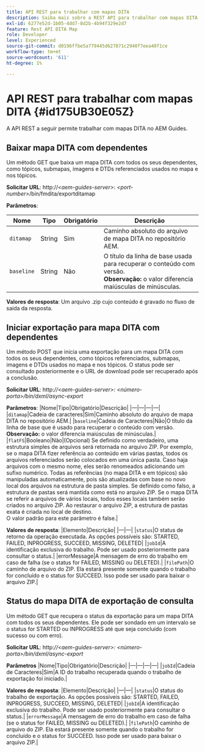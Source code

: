 ```yaml
---
title: API REST para trabalhar com mapas DITA
description: Saiba mais sobre a REST API para trabalhar com mapas DITA
exl-id: 6277e52d-1b05-4dd7-8d2b-4b94f329e2d7
feature: Rest API DITA Map
role: Developer
level: Experienced
source-git-commit: d0196ffbe5a779445d627871c2940f7eea40f1ce
workflow-type: tm+mt
source-wordcount: '611'
ht-degree: 1%

---
```


# API REST para trabalhar com mapas DITA {#id175UB30E05Z}

A API REST a seguir permite trabalhar com mapas DITA no AEM Guides.

## Baixar mapa DITA com dependentes

Um método GET que baixa um mapa DITA com todos os seus dependentes, como tópicos, submapas, imagens e DTDs referenciados usados no mapa e nos tópicos.

**Solicitar URL**:
http://*&lt;aem-guides-server\>*: *&lt;port-number\>*/bin/fmdita/exportditamap

**Parâmetros**:

| Nome | Tipo | Obrigatório | Descrição |
|----|----|--------|-----------|
| `ditamap` | String | Sim | Caminho absoluto do arquivo de mapa DITA no repositório AEM. |
| `baseline` | String | Não | O título da linha de base usada para recuperar o conteúdo com versão. <br> **Observação:** o valor diferencia maiúsculas de minúsculas. |

**Valores de resposta**:
Um arquivo .zip cujo conteúdo é gravado no fluxo de saída da resposta.

## Iniciar exportação para mapa DITA com dependentes

Um método POST que inicia uma exportação para um mapa DITA com todos os seus dependentes, como tópicos referenciados, submapas, imagens e DTDs usados no mapa e nos tópicos. O status pode ser consultado posteriormente e o URL de download pode ser recuperado após a conclusão.

**Solicitar URL**:
http:*//&lt;aem-guides-server\>: &lt;número-porta\>/bin/dxml/async-export*

**Parâmetros**:
|Nome|Tipo|Obrigatório|Descrição|
|—|—|—|—|
|`ditamap`|Cadeia de caracteres|Sim|Caminho absoluto do arquivo de mapa DITA no repositório AEM.|
|`baseline`|Cadeia de Caracteres|Não|O título da linha de base que é usado para recuperar o conteúdo com versão. <br> **Observação:** o valor diferencia maiúsculas de minúsculas.|
|`flatFS`|Booleano|Não|\(Opcional\) Se definido como verdadeiro, uma estrutura simples de arquivos será retornada no arquivo ZIP. Por exemplo, se o mapa DITA fizer referência ao conteúdo em várias pastas, todos os arquivos referenciados serão colocados em uma única pasta. Caso haja arquivos com o mesmo nome, eles serão renomeados adicionando um sufixo numérico. Todas as referências \(no mapa DITA e em tópicos\) são manipuladas automaticamente, pois são atualizadas com base no novo local dos arquivos na estrutura de pasta simples. Se definido como falso, a estrutura de pastas será mantida como está no arquivo ZIP. Se o mapa DITA se referir a arquivos de vários locais, todos esses locais também serão criados no arquivo ZIP. Ao restaurar o arquivo ZIP, a estrutura de pastas exata é criada no local de destino. <br> O valor padrão para este parâmetro é false.|

**Valores de resposta**:
|Elemento|Descrição|
|—|—|
|`status`|O status de retorno da operação executada. As opções possíveis são: STARTED, FAILED, INPROGRESS, SUCCEED, MISSING, DELETED|
|`jobId`|A identificação exclusiva do trabalho. Pode ser usado posteriormente para consultar o status.|
|errorMessage|A mensagem de erro do trabalho em caso de falha \(se o status for FAILED, MISSING ou DELETED\).|
|`filePath`|O caminho de arquivo do ZIP. Ela estará presente somente quando o trabalho for concluído e o status for SUCCEED. Isso pode ser usado para baixar o arquivo ZIP.|

## Status do mapa DITA de exportação de consulta

Um método GET que recupera o status da exportação para um mapa DITA com todos os seus dependentes. Ele pode ser sondado em um intervalo se o status for STARTED ou INPROGRESS até que seja concluído \(com sucesso ou com erro\).

**Solicitar URL**:
http:*//&lt;aem-guides-server\>: &lt;número-porta\>/bin/dxml/async-export*

**Parâmetros**
|Nome|Tipo|Obrigatório|Descrição|
|—|—|—|—|
|`jobId`|Cadeia de Caracteres|Sim|A ID do trabalho recuperada quando o trabalho de exportação foi iniciado.|

**Valores de resposta**:
|Elemento|Descrição|
|—|—|
|`status`|O status do trabalho de exportação. As opções possíveis são: STARTED, FAILED, INPROGRESS, SUCCEED, MISSING, DELETED|
|`jobId`|A identificação exclusiva do trabalho. Pode ser usado posteriormente para consultar o status.|
|`errorMessage`|A mensagem de erro do trabalho em caso de falha \(se o status for FAILED, MISSING ou DELETED\).|
|`filePath`|O caminho de arquivo do ZIP. Ela estará presente somente quando o trabalho for concluído e o status for SUCCEED. Isso pode ser usado para baixar o arquivo ZIP.|
